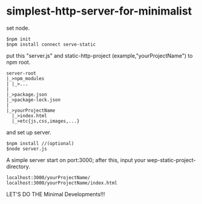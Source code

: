 # simplest-http-server-for-minimalist

set node.
```
$npm init
$npm install connect serve-static 
```

put this "server.js" and static-http-project (example,"yourProjectName") to npm root.
```
server-root
|_>npm_modules
| |_>...
|
|_>package.json
|_>package-lock.json
|
|_>yourProjectName
  |_>index.html
  |_>etc{js,css,images,...}
```

and set up server.
```
$npm install //(optional)
$node server.js
```

A simple server start on port:3000;
after this, input your wep-static-project-directory.
```
localhost:3000/yourProjectName/
localhost:3000/yourProjectName/index.html
```

LET'S DO THE Minimal Developments!!!
